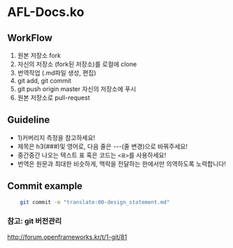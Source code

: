 # AFL-Docs.ko

## WorkFlow

1. 원본 저장소 fork
2. 자신의 저장소 (fork된 저장소)를 로컬에 clone
3. 번역작업 (.md파일 생성, 편집)
4. git add, git commit
5. git push origin master 자신의 저장소에 푸시
6. 원본 저장소로 pull-request

## Guideline
* 1)커버리지 측정을 참고하세요!
* 제목은 h3(###)및 영어로, 다음 줄은 ---(줄 변경)으로 바꿔주세요!
* 중간중간 나오는 텍스트 표 혹은 코드는 ```<표>```를 사용하세요!
* 번역은 원문과 최대한 비슷하게, 맥락을 전달하는 한에서만 의역하도록 노력합니다!

## Commit example
```bash
    git commit -m "translate:00-design_statement.md"
```
### 참고: git 버전관리
http://forum.openframeworks.kr/t/1-git/81